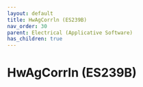 ```yaml
---
layout: default
title: HwAgCorrln (ES239B)
nav_order: 30
parent: Electrical (Applicative Software)
has_children: true
---
```

# HwAgCorrln (ES239B)
